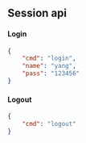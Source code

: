 ## Session api

#### Login

```json
{
    "cmd": "login",
    "name": "yang",
    "pass": "123456"
}
```

#### Logout

```json
{
    "cmd": "logout"
}
```
